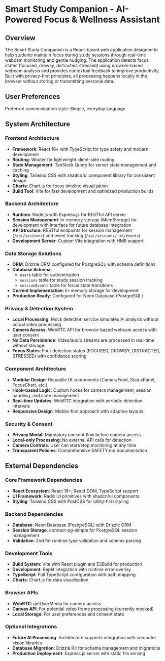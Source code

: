 # Smart Study Companion - AI-Powered Focus & Wellness Assistant

## Overview

The Smart Study Companion is a React-based web application designed to help students maintain focus during study sessions through real-time webcam monitoring and gentle nudging. The application detects focus states (focused, drowsy, distracted, stressed) using browser-based webcam analysis and provides contextual feedback to improve productivity. Built with privacy-first principles, all processing happens locally in the browser without storing or transmitting personal data.

## User Preferences

Preferred communication style: Simple, everyday language.

## System Architecture

### Frontend Architecture
- **Framework**: React 18+ with TypeScript for type safety and modern development
- **Routing**: Wouter for lightweight client-side routing
- **State Management**: TanStack Query for server state management and caching
- **Styling**: Tailwind CSS with shadcn/ui component library for consistent design
- **Charts**: Chart.js for focus timeline visualization
- **Build Tool**: Vite for fast development and optimized production builds

### Backend Architecture
- **Runtime**: Node.js with Express.js for RESTful API server
- **Session Management**: In-memory storage (MemStorage) for development with interface for future database integration
- **API Structure**: RESTful endpoints for session management (`/api/sessions`) and event tracking (`/api/sessions/:id/events`)
- **Development Server**: Custom Vite integration with HMR support

### Data Storage Solutions
- **ORM**: Drizzle ORM configured for PostgreSQL with schema definitions
- **Database Schema**: 
  - `users` table for authentication
  - `sessions` table for study session tracking
  - `sessionEvents` table for focus state transitions
- **Current Implementation**: In-memory storage for development
- **Production Ready**: Configured for Neon Database (PostgreSQL)

### Privacy & Detection System
- **Local Processing**: Mock detection service simulates AI analysis without actual video processing
- **Camera Access**: WebRTC API for browser-based webcam access with user consent
- **No Data Persistence**: Video/audio streams are processed in real-time without storage
- **Focus States**: Four detection states (FOCUSED, DROWSY, DISTRACTED, STRESSED) with confidence scoring

### Component Architecture
- **Modular Design**: Reusable UI components (CameraFeed, StatusPanel, FocusChart, etc.)
- **Hook-based Logic**: Custom hooks for camera management, session handling, and state management
- **Real-time Updates**: WebRTC integration with periodic detection intervals
- **Responsive Design**: Mobile-first approach with adaptive layouts

### Security & Consent
- **Privacy Modal**: Mandatory consent flow before camera access
- **Local-only Processing**: No external API calls for detection
- **Camera Controls**: User can start/stop monitoring at any time
- **Transparent Policies**: Comprehensive SAFETY.md documentation

## External Dependencies

### Core Framework Dependencies
- **React Ecosystem**: React 18+, React DOM, TypeScript support
- **UI Framework**: Radix UI primitives with shadcn/ui components
- **Styling**: Tailwind CSS with PostCSS for utility-first styling

### Backend Dependencies
- **Database**: Neon Database (PostgreSQL) with Drizzle ORM
- **Session Storage**: connect-pg-simple for PostgreSQL session management
- **Validation**: Zod for runtime type validation and schema parsing

### Development Tools
- **Build System**: Vite with React plugin and ESBuild for production
- **Development**: Replit integration with runtime error overlay
- **TypeScript**: Full TypeScript configuration with path mapping
- **Charts**: Chart.js for data visualization

### Browser APIs
- **WebRTC**: getUserMedia for camera access
- **Canvas API**: For potential video frame processing (currently mocked)
- **Local Storage**: For user preferences and consent state

### Optional Integrations
- **Future AI Processing**: Architecture supports integration with computer vision libraries
- **Database Migration**: Drizzle Kit for schema management and migrations
- **Production Deployment**: Express.js server with static file serving